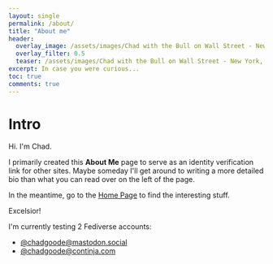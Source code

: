 ```yaml
---
layout: single
permalink: /about/
title: "About me"
header:
  overlay_image: /assets/images/Chad with the Bull on Wall Street - New York, NY.jpg
  overlay_filter: 0.5
  teaser: /assets/images/Chad with the Bull on Wall Street - New York, NY.jpg
excerpt: In case you were curious...
toc: true
comments: true
---
```

# Intro

Hi. I'm Chad.

I primarily created this **About Me** page to serve as an identity verification link for other sites. Maybe someday I'll get around to writing a more detailed bio than what you can read over on the left of the page.

In the meantime, go to the [Home Page](/) to find the interesting stuff.

Excelsior!

I'm currently testing 2 Fediverse accounts:

* <a rel="me" href="https://mastodon.social/@chadgoode">@chadgoode@mastodon.social</a>
* <a rel="me" href="https://social.continja.com/@chadgoode">@chadgoode@continja.com</a>